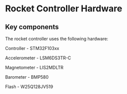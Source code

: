 # Rocket Controller Hardware

## Key components

The rocket controller uses the following hardware:

Controller - STM32F103xx

Accelerometer - LSM6DS3TR-C

Magnetometer - LIS2MDLTR

Barometer - BMP580

Flash - W25Q128JV519